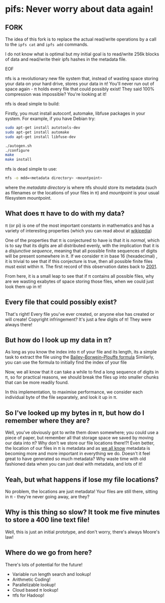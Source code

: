 pifs: Never worry about data again!
==================================

## FORK

The idea of this fork is to replace the actual read/write operations by a call
to the `ipfs cat` and `ipfs add` commands.

I do not know what is optimal but my initial goal is to read/write 256k blocks
of data and read/write their ipfs hashes in the metadata file.

EOF

πfs is a revolutionary new file system that, instead of wasting space storing
your data on your hard drive, stores your data in π! You'll never run out of
space again - π holds every file that could possibly exist! They said 100%
compression was impossible? You're looking at it!

πfs is dead simple to build:

Firstly, you must install autoconf, automake, libfuse packages in your system.
For example, if you have Debian try:
```sh
sudo apt-get install autotools-dev
sudo apt-get install automake
sudo apt-get install libfuse-dev
```

```sh
./autogen.sh
./configure
make
make install
```

πfs is dead simple to use:

```sh
πfs -o mdd=<metadata directory> <mountpoint>
```

where the _metadata directory_ is where πfs should store its metadata (such
as filenames or the locations of your files in π) and _mountpoint_ is your
usual filesystem mountpoint.

What does π have to do with my data?
------------------------------------

π (or pi) is one of the most important constants in mathematics and has a
variety of interesting properties (which you can read about at [wikipedia](http://en.wikipedia.org/wiki/Pi))

One of the properties that π is conjectured to have is that it is _normal_,
which is to say that its digits are all distributed evenly, with the
implication that it is a _disjunctive sequence_, meaning that all possible
finite sequences of digits will be present somewhere in it. If we consider
π in base 16 (hexadecimal) , it is trivial to see that if this conjecture
is true, then all possible finite files must exist within π. The first
record of this observation dates back to [2001](http://www.netfunny.com/rhf/jokes/01/Jun/pi.html).

From here, it is a small leap to see that if π contains all possible files,
why are we wasting exabytes of space storing those files, when we could just
look them up in π!

Every file that could possibly exist?
-------------------------------------

That's right! Every file you've ever created, or anyone else has created or
will create! Copyright infringement? It's just a few digits of π! They were
always there!

But how do I look up my data in π?
----------------------------------

As long as you know the index into π of your file and its length, its a
simple task to extract the file using the [Bailey–Borwein–Plouffe formula](http://en.wikipedia.org/wiki/BBP-type_formula)
Similarly, you can use the formula to initially find the index of your file

Now, we all know that it can take a while to find a long sequence of digits
in π, so for practical reasons, we should break the files up into smaller
chunks that can be more readily found.

In this implementation, to maximise performance, we consider each individual byte
of the file separately, and look it up in π.

So I've looked up my bytes in π, but how do I remember where they are?
----------------------------------------------------------------------

Well, you've obviously got to write them down somewhere; you could use a piece of
paper, but remember all that storage space we saved by moving our data into π? Why
don't we store our file locations there!?! Even better, the location of our files in
π is metadata and as [we all know](http://datatechnologytoday.wordpress.com/2010/09/07/on-the-importance-of-metadata/)
metadata is becoming more and more important in everything we do. Doesn't it feel
great to have generated so much metadata? Why waste time with old fashioned data
when you can just deal with metadata, and lots of it!

Yeah, but what happens if lose my file locations?
-------------------------------------------------

No problem, the locations are just metadata! Your files are still there, sitting
in π - they're never going away, are they?

Why is this thing so slow? It took me five minutes to store a 400 line text file!
---------------------------------------------------------------------------------

Well, this is just an initial prototype, and don't worry, there's always Moore's law!

Where do we go from here?
-------------------------

There's lots of potential for the future!

* Variable run length search and lookup!
* Arithmetic Coding!
* Parallelizable lookup!
* Cloud based π lookup!
* πfs for Hadoop!

